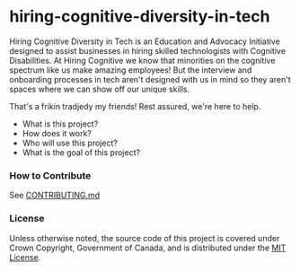 # hiring-cognitive-diversity-in-tech

Hiring Cognitive Diversity in Tech is an Education and Advocacy Initiative designed to assist businesses in hiring skilled technologists with Cognitive Disabilities. At Hiring Cognitive we know that minorities on the cognitive spectrum like us make amazing employees! But the interview and onboarding processes in tech aren't designed with us in mind so they aren't spaces where we can show off our unique skills. 

That's a frikin tradjedy my friends! Rest assured, we're here to help. 

- What is this project?
- How does it work?
- Who will use this project?
- What is the goal of this project?

### How to Contribute

See [CONTRIBUTING.md](CONTRIBUTING.md)

### License

Unless otherwise noted, the source code of this project is covered under Crown Copyright, Government of Canada, and is distributed under the [MIT License](LICENSE).

